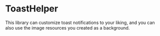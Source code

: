 # ToastHelper

This library can customize toast notifications to your liking,
and you can also use the image resources you created as a background.

